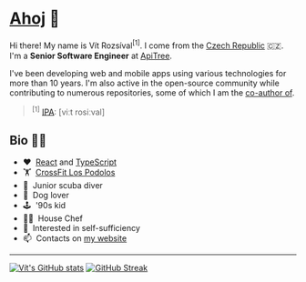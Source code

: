 # [Ahoj](https://en.wiktionary.org/wiki/ahoj#Czech) 👋

Hi there! My name is Vít Rozsíval<sup>[1]</sup>. I come from the [Czech Republic](https://en.wikipedia.org/wiki/Czech_Republic) 🇨🇿. I'm a **Senior Software Engineer** at [ApiTree](https://github.com/apitreecz).

I've been developing web and mobile apps using various technologies for more than 10 years. I'm also active in the open-source community while contributing to numerous repositories, some of which I am the [co-author of](https://github.com/wavevision).

> <sup>[1]</sup> <a href="https://en.wikipedia.org/wiki/International_Phonetic_Alphabet">IPA</a>: [viːt rosiːval]

## Bio 💁‍♂️

- ♥️ &nbsp;[React](https://github.com/facebook/react) and [TypeScript](https://github.com/microsoft/TypeScript)
- 🏋️ &nbsp;[CrossFit Los Podolos](https://lospodolos.cz)
- 🤿 &nbsp;Junior scuba diver
- 🐶 &nbsp;Dog lover
- 🕹️ &nbsp;'90s kid
- 👨‍🍳 &nbsp;House Chef
- 🌱 &nbsp;Interested in self-sufficiency
- 📫 &nbsp;Contacts on [my website](http://vitrozsival.cz)

---

[![Vít's GitHub stats](https://github-readme-stats.vercel.app/api?username=rozsival&theme=dark&show_icons=true&include_all_commits=true)](https://github.com/anuraghazra/github-readme-stats)
[![GitHub Streak](https://streak-stats.demolab.com?user=rozsival&theme=dark&border_radius=4)](https://git.io/streak-stats)

